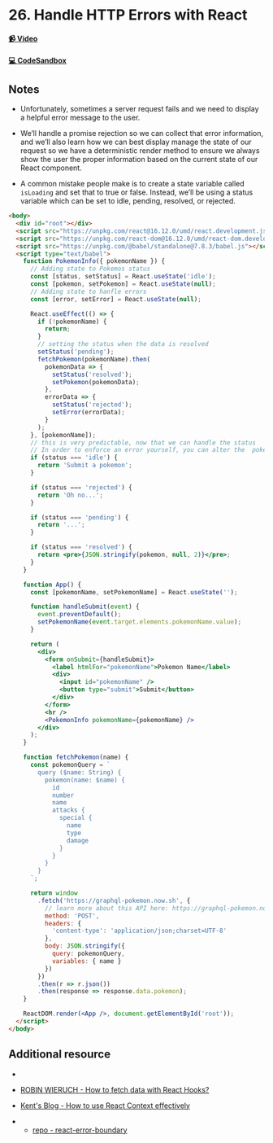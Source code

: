 # 26. Handle HTTP Errors with React

#### [📹 Video]()

#### [💻 CodeSandbox](https://codesandbox.io/s/github/kentcdodds/beginners-guide-to-react/tree/codesandbox/26-http-errors?from-embed)

## Notes

- Unfortunately, sometimes a server request fails and we need to display a helpful error message to the user.
- We’ll handle a promise rejection so we can collect that error information, and we’ll also learn how we can best display manage the state of our request so we have a deterministic render method to ensure we always show the user the proper information based on the current state of our React component.

- A common mistake people make is to create a state variable called `isLoading` and set that to true or false. Instead, we’ll be using a status variable which can be set to idle, pending, resolved, or rejected.

```html
<body>
  <div id="root"></div>
  <script src="https://unpkg.com/react@16.12.0/umd/react.development.js"></script>
  <script src="https://unpkg.com/react-dom@16.12.0/umd/react-dom.development.js"></script>
  <script src="https://unpkg.com/@babel/standalone@7.8.3/babel.js"></script>
  <script type="text/babel">
    function PokemonInfo({ pokemonName }) {
      // Adding state to Pokemos status
      const [status, setStatus] = React.useState('idle');
      const [pokemon, setPokemon] = React.useState(null);
      // Adding state to hanfle errors
      const [error, setError] = React.useState(null);

      React.useEffect(() => {
        if (!pokemonName) {
          return;
        }
        // setting the status when the data is resolved
        setStatus('pending');
        fetchPokemon(pokemonName).then(
          pokemonData => {
            setStatus('resolved');
            setPokemon(pokemonData);
          },
          errorData => {
            setStatus('rejected');
            setError(errorData);
          }
        );
      }, [pokemonName]);
      // this is very predictable, now that we can handle the status
      // In order to enforce an error yourself, you can alter the  pokemonQuery into something invalid.
      if (status === 'idle') {
        return 'Submit a pokemon';
      }

      if (status === 'rejected') {
        return 'Oh no...';
      }

      if (status === 'pending') {
        return '...';
      }

      if (status === 'resolved') {
        return <pre>{JSON.stringify(pokemon, null, 2)}</pre>;
      }
    }

    function App() {
      const [pokemonName, setPokemonName] = React.useState('');

      function handleSubmit(event) {
        event.preventDefault();
        setPokemonName(event.target.elements.pokemonName.value);
      }

      return (
        <div>
          <form onSubmit={handleSubmit}>
            <label htmlFor="pokemonName">Pokemon Name</label>
            <div>
              <input id="pokemonName" />
              <button type="submit">Submit</button>
            </div>
          </form>
          <hr />
          <PokemonInfo pokemonName={pokemonName} />
        </div>
      );
    }

    function fetchPokemon(name) {
      const pokemonQuery = `
        query ($name: String) {
          pokemon(name: $name) {
            id
            number
            name
            attacks {
              special {
                name
                type
                damage
              }
            }
          }
        }
      `;

      return window
        .fetch('https://graphql-pokemon.now.sh', {
          // learn more about this API here: https://graphql-pokemon.now.sh/
          method: 'POST',
          headers: {
            'content-type': 'application/json;charset=UTF-8'
          },
          body: JSON.stringify({
            query: pokemonQuery,
            variables: { name }
          })
        })
        .then(r => r.json())
        .then(response => response.data.pokemon);
    }

    ReactDOM.render(<App />, document.getElementById('root'));
  </script>
</body>
```

## Additional resource

-

- [ROBIN WIERUCH - How to fetch data with React Hooks?](https://www.robinwieruch.de/react-hooks-fetch-data)
- [Kent's Blog - How to use React Context effectively](https://kentcdodds.com/blog/how-to-use-react-context-effectively)
- - [repo - react-error-boundary](https://github.com/bvaughn/react-error-boundary)
